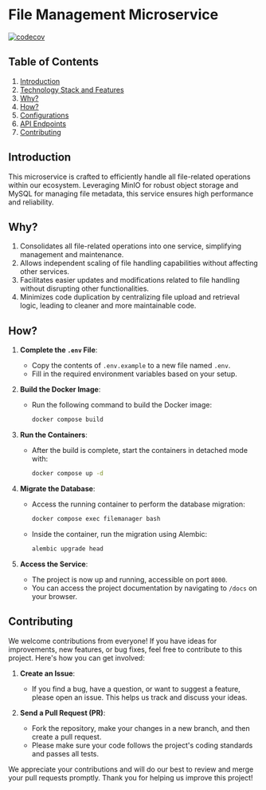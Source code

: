 # File Management Microservice

[![codecov](https://codecov.io/gh/hanieas/File-Management-Microservice/branch/main/graph/badge.svg)](https://codecov.io/gh/hanieas/File-Management-Microservice)

## Table of Contents
1. [Introduction](#Introduction)
2. [Technology Stack and Features]()
3. [Why?](#Why?)
4. [How?](#How?)
4. [Configurations]()
5. [API Endpoints]()
6. [Contributing](#Contributing)

## Introduction

This microservice is crafted to efficiently handle all file-related operations within our ecosystem. Leveraging MinIO for robust object storage and MySQL for managing file metadata, this service ensures high performance and reliability. 

## Why?

1. Consolidates all file-related operations into one service, simplifying management and maintenance.
2. Allows independent scaling of file handling capabilities without affecting other services.
3. Facilitates easier updates and modifications related to file handling without disrupting other functionalities.
4. Minimizes code duplication by centralizing file upload and retrieval logic, leading to cleaner and more maintainable code.

## How?

1. **Complete the `.env` File**: 
    - Copy the contents of `.env.example` to a new file named `.env`.
    - Fill in the required environment variables based on your setup.

2. **Build the Docker Image**:
    - Run the following command to build the Docker image:
        ```bash
        docker compose build
        ```

3. **Run the Containers**:
    - After the build is complete, start the containers in detached mode with:
        ```bash
        docker compose up -d
        ```

4. **Migrate the Database**:
    - Access the running container to perform the database migration:
        ```bash
        docker compose exec filemanager bash
        ```
    - Inside the container, run the migration using Alembic:
        ```bash
        alembic upgrade head
        ```

5. **Access the Service**:
    - The project is now up and running, accessible on port `8000`.
    - You can access the project documentation by navigating to `/docs` on your browser.


## Contributing

We welcome contributions from everyone! If you have ideas for improvements, new features, or bug fixes, feel free to contribute to this project. Here's how you can get involved:

1. **Create an Issue**: 
    - If you find a bug, have a question, or want to suggest a feature, please open an issue. This helps us track and discuss your ideas.

2. **Send a Pull Request (PR)**:
    - Fork the repository, make your changes in a new branch, and then create a pull request. 
    - Please make sure your code follows the project's coding standards and passes all tests.

We appreciate your contributions and will do our best to review and merge your pull requests promptly. Thank you for helping us improve this project!

